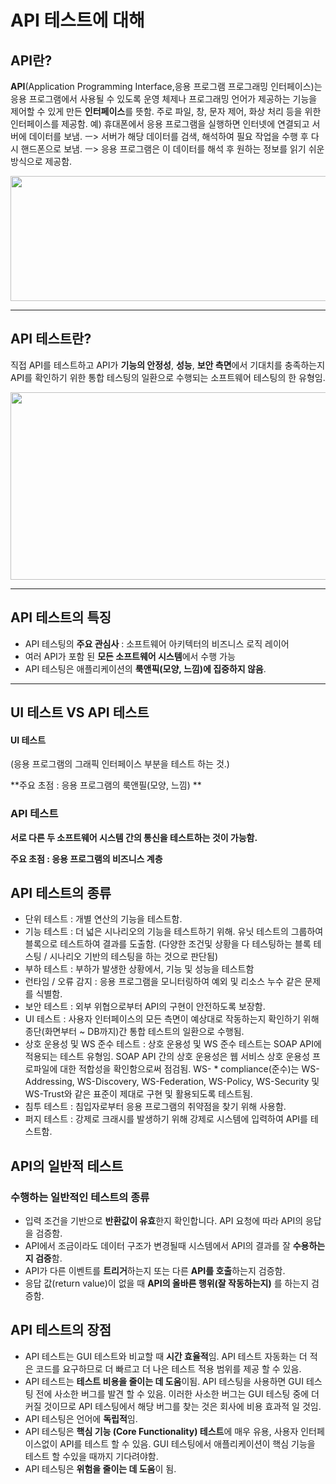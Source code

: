 # API 테스트에 대해



## API란?

**API**(Application Programming Interface,응용 프로그램 프로그래밍 인터페이스)는 응용 프로그램에서 사용될 수 있도록 운영 체제나 프로그래밍 언어가 제공하는 기능을 제어할 수 있게 만든 **인터페이스**를 뜻함. 주로 파일, 창, 문자 제어, 화상 처리 등을 위한 인터페이스를 제공함. 
예) 휴대폰에서 응용 프로그램을 실행하면 인터넷에 연결되고 서버에 데이터를 보냄. 
ㅡ> 서버가 해당 데이터를 검색, 해석하여 필요 작업을 수행 후 다시 핸드폰으로 보냄.
ㅡ> 응용 프로그램은 이 데이터를 해석 후 원하는 정보를 읽기 쉬운 방식으로 제공함.

<img src="https://imqadotblog.files.wordpress.com/2018/12/how-an-api-works.png" width = "600" height="200">

---

## API 테스트란?

직접 API를 테스트하고 API가 **기능의 안정성**, **성능**, **보안 측면**에서 기대치를 충족하는지 API를 확인하기 위한 통합 테스팅의 일환으로 수행되는 소프트웨어 테스팅의 한 유형임.

<img src="http://wisestone.kr/img/content/testservice_white_wh2.png"  width= "600" height ="300">

---

## API 테스트의 특징

+ API 테스팅의 **주요 관심사** : 소프트웨어 아키텍터의 비즈니스 로직 레이어
+ 여러 API가 포함 된 **모든 소프트웨어 시스템**에서 수행 가능
+ API 테스팅은 애플리케이션의 **룩앤픽(모양, 느낌)에 집중하지 않음**.

---

## UI 테스트 VS API 테스트

#### UI 테스트 

(응용 프로그램의 그래픽 인터페이스 부분을 테스트 하는 것.)

**주요 초점 : 응용 프로그램의 룩앤필(모양, 느낌) **

### API 테스트

**서로 다른 두 소프트웨어 시스템 간의 통신을 테스트하는 것이 가능함.**

**주요 초점 : 응용 프로그램의 비즈니스 계층**

## API 테스트의 종류



- 단위 테스트 : 개별 연산의 기능을 테스트함.
- 기능 테스트 : 더 넓은 시나리오의 기능을 테스트하기 위해. 유닛 테스트의 그룹하여 블록으로 테스트하여 결과를 도출함. (다양한 조건및 상황을 다 테스팅하는 블록 테스팅 / 시나리오 기반의 테스팅을 하는 것으로 판단됨) 
- 부하 테스트 : 부하가 발생한 상황에서, 기능 및 성능을 테스트함
- 런타임 / 오류 감지 : 응용 프로그램을 모니터링하여 예외 및 리소스 누수 같은 문제를 식별함.
- 보안 테스트 : 외부 위협으로부터 API의 구현이 안전하도록 보장함.
- UI 테스트 : 사용자 인터페이스의 모든 측면이 예상대로 작동하는지 확인하기 위해 종단(화면부터 ~ DB까지)간 통합 테스트의 일환으로 수행됨.
- 상호 운용성 및 WS 준수 테스트 : 상호 운용성 및 WS 준수 테스트는 SOAP API에 적용되는 테스트 유형임. SOAP API 간의 상호 운용성은 웹 서비스 상호 운용성 프로파일에 대한 적합성을 확인함으로써 점검됨. WS- * compliance(준수)는 WS-Addressing, WS-Discovery, WS-Federation, WS-Policy, WS-Security 및 WS-Trust와 같은 표준이 제대로 구현 및 활용되도록 테스트됨.
- 침투 테스트 : 침입자로부터 응용 프로그램의 취약점을 찾기 위해 사용함. 
- 퍼지 테스트 : 강제로 크래시를 발생하기 위해 강제로 시스템에 입력하여 API를 테스트함.



## API의 일반적 테스트

### 수행하는 일반적인 테스트의 종류

- 입력 조건을 기반으로 **반환값이 유효**한지 확인합니다. API 요청에 따라 API의 응답을 검증함.
- API에서 조금이라도 데이터 구조가 변경될때 시스템에서 API의 결과를 잘 **수용하는지 검증**함.
- API가 다른 이벤트를 **트리거**하는지 또는 다른 **API를 호출**하는지 검증함.
- 응답 값(return value)이 없을 때 **API의 올바른 행위(잘 작동하는지)** 를 하는지 검증함.

## API 테스트의 장점

- API 테스트는 GUI 테스트와 비교할 때 **시간 효율적**임. API 테스트 자동화는 더 적은 코드를 요구하므로 더 빠르고 더 나은 테스트 적용 범위를 제공 할 수 있음.
- API 테스트는 **테스트 비용을 줄이는 데 도움**이됨. API 테스팅을 사용하면 GUI 테스팅 전에 사소한 버그를 발견 할 수 있음. 이러한 사소한 버그는 GUI 테스팅 중에 더 커질 것이므로 API 테스팅에서 해당 버그를 찾는 것은 회사에 비용 효과적 일 것임.
- API 테스팅은 언어에 **독립적**임.
- API 테스팅은 **핵심 기능 (Core Functionality) 테스트**에 매우 유용, 사용자 인터페이스없이 API를 테스트 할 수 있음. GUI 테스팅에서 애플리케이션이 핵심 기능을 테스트 할 수있을 때까지 기다려야함.
- API 테스팅은 **위험을 줄이는 데 도움**이 됨.
